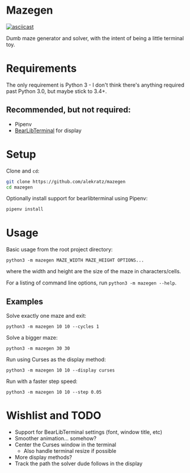 # Mazegen

[![asciicast](https://asciinema.org/a/wQEqxN04mFwe53rbOKi0rVBjt.svg)](https://asciinema.org/a/wQEqxN04mFwe53rbOKi0rVBjt?autoplay=1&loop=1)

Dumb maze generator and solver, with the intent of being a little terminal toy.

# Requirements

The only requirement is Python 3 - I don't think there's anything required past Python 3.0, but
maybe stick to 3.4+.

## Recommended, but not required:

* Pipenv
* [BearLibTerminal](http://foo.wyrd.name/en:bearlibterminal) for display

# Setup

Clone and `cd`:

```bash
git clone https://github.com/alekratz/mazegen
cd mazegen
```

Optionally install support for bearlibterminal using Pipenv:

```bash
pipenv install
```

# Usage

Basic usage from the root project directory:

`python3 -m mazegen MAZE_WIDTH MAZE_HEIGHT OPTIONS...`

where the width and height are the size of the maze in characters/cells.

For a listing of command line options, run `python3 -m mazegen --help`.

## Examples

Solve exactly one maze and exit:

`python3 -m mazegen 10 10 --cycles 1`

Solve a bigger maze:

`python3 -m mazegen 30 30`

Run using Curses as the display method:

`python3 -m mazegen 10 10 --display curses`

Run with a faster step speed:

`python3 -m mazegen 10 10 --step 0.05`


# Wishlist and TODO

* Support for BearLibTerminal settings (font, window title, etc)
* Smoother animation... somehow?
* Center the Curses window in the terminal
    * Also handle terminal resize if possible
* More display methods?
* Track the path the solver dude follows in the display
